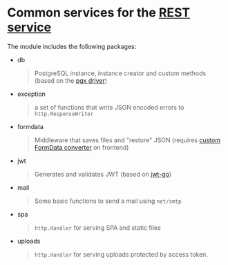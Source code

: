 # Common services for the [REST service](https://github.com/rus-sharafiev/go-rest)

The module includes the following packages:
- db
  > PostgreSQL instance, instance creator and custom methods (based on the [pgx driver](https://github.com/jackc/pgx))
- exception
  > a set of functions that write JSON encoded errors to `http.ResponseWriter`
- formdata
  > Middleware that saves files and "restore" JSON (requires [custom FormData converter](https://github.com/rus-sharafiev/fetch-api) on frontend)
- jwt
  > Generates and validates JWT (based on [jwt-go](https://github.com/golang-jwt/jwt))
- mail
  > Some basic functions to send a mail using `net/smtp`
- spa
  > `http.Handler` for serving SPA and static files
- uploads
  > `http.Handler` for serving uploads protected by access token.
